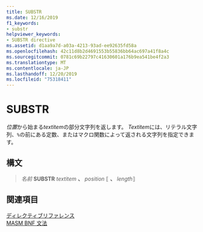 ```yaml
---
title: SUBSTR
ms.date: 12/16/2019
f1_keywords:
- substr
helpviewer_keywords:
- SUBSTR directive
ms.assetid: d1aa9a7d-a03a-4213-93ad-ee92635fd58a
ms.openlocfilehash: 42c11d8b2d4691553b55836bb64ac697a41f8a4c
ms.sourcegitcommit: 0781c69b22797c41630601a176b9ea541be4f2a3
ms.translationtype: MT
ms.contentlocale: ja-JP
ms.lasthandoff: 12/20/2019
ms.locfileid: "75318411"
---
```

# <a name="substr"></a>SUBSTR

*位置*から始まる*textitem*の部分文字列を返します。 *Textitem*には、リテラル文字列、`%`の前にある定数、またはマクロ関数によって返される文字列を指定できます。

## <a name="syntax"></a>構文

> *名前* **SUBSTR** *textitem* __、__ *position* ⟦ __、__ *length*⟧

## <a name="see-also"></a>関連項目

[ディレクティブリファレンス](directives-reference.md)\
[MASM BNF 文法](masm-bnf-grammar.md)
